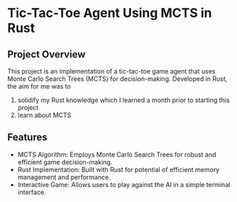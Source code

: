<h1>Tic-Tac-Toe Agent Using MCTS in Rust</h1>
<h2>Project Overview</h2>

This project is an implementation of a tic-tac-toe game agent that uses Monte Carlo Search Trees (MCTS) for decision-making. Developed in Rust, the aim for me was to

<ol>
  <li>solidify my Rust knowledge which I learned a month prior to starting this project</li>
  <li>learn about MCTS</li>
</ol> 

<h2>Features</h2>

<ul>
  <li>MCTS Algorithm: Employs Monte Carlo Search Trees for robust and efficient game decision-making.</li>
  <li>Rust Implementation: Built with Rust for potential of efficient memory management and performance.</li>
  <li>Interactive Game: Allows users to play against the AI in a simple terminal interface.</li>
</ul> 

